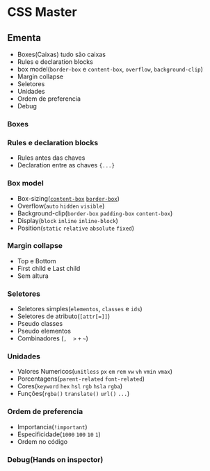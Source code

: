 # CSS Master

## Ementa

- Boxes(Caixas) tudo são caixas
- Rules e declaration blocks
- box model(`border-box` e `content-box`, `overflow`, `background-clip`)
- Margin collapse
- Seletores
- Unidades
- Ordem de preferencia
- Debug

### Boxes

### Rules e declaration blocks

- Rules antes das chaves
- Declaration entre as chaves `{...}`

### Box model

- Box-sizing([`content-box`](https://mdn.mozillademos.org/files/13647/box-model-standard-small.png) [`border-box`](https://mdn.mozillademos.org/files/13649/box-model-alt-small.png))
- Overflow(`auto` `hidden` `visible`)
- Background-clip(`border-box` `padding-box` `content-box`)
- Display(`block` `inline` `inline-block`)
- Position(`static` `relative` `absolute` `fixed`)

### Margin collapse

- Top e Bottom
- First child e Last child
- Sem altura

### Seletores

- Seletores simples(`elementos`, `classes` e `ids`)
- Seletores de atributo(`[attr[=]]`)
- Pseudo classes
- Pseudo elementos
- Combinadores (`,` ` ` `>` `+` `~`)

### Unidades

- Valores Numericos(`unitless` `px` `em` `rem` `vw` `vh` `vmin` `vmax`)
- Porcentagens(`parent-related` `font-related`)
- Cores(`keyword` `hex` `hsl` `rgb` `hsla` `rgba`)
- Funções(`rgba()` `translate()` `url()` `...`)

### Ordem de preferencia

- Importancia(`!important`)
- Especificidade(`1000` `100` `10` `1`)
- Ordem no código

### Debug(Hands on inspector)















